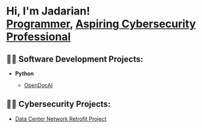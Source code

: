 <h1>Hi, I'm Jadarian! <br/><a href="https://github.com/joshmadakor1">Programmer</a>, <a href="https://www.linkedin.com/in/joshmadakor/">Aspiring Cybersecurity Professional</a>

<h2>👨‍💻 Software Development Projects:</h2>

- <b>Python</b>

  - [OpenDocAI](https://github.com/Jbritt23/OpenDocAI)


<h2>👨‍💻 Cybersecurity Projects:</h2>

  - [Data Center Network Retrofit Project](https://github.com/Jbritt23/Data-Center-Network-Retrofit-Project)


